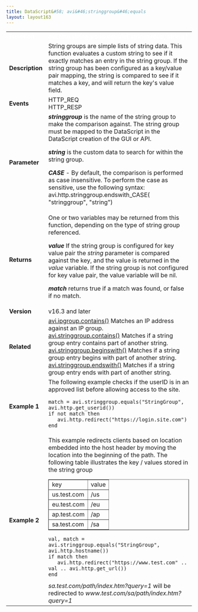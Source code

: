 ```yaml
---
title: DataScript&#58; avi&#46;stringgroup&#46;equals
layout: layout163
---
```

<table class="table table-hover table table-bordered table-hover">  
<tbody>          
<tr>   
<td><span style="color: white; font-size: medium;"><strong>Function</strong></span></td>
<td><span style="color: white; font-size: medium;"><b>avi.http.stringgroup.equals( stringgroup, string )</b></span></td>
</tr>
<tr>   
<td><span style="font-size: medium;"><strong>Description</strong></span></td>
<td>String groups are simple lists of string data.  This function evaluates a custom string to see if it exactly matches an entry in the string group.  If the string group has been configured as a key/value pair mapping, the string is compared to see if it matches a key, and will return the key's value field.</td>
</tr>
<tr>   
<td><span style="font-size: medium;"><strong>Events</strong></span></td>
<td>HTTP_REQ<br> HTTP_RESP</td>
</tr>
<tr>   
<td><span style="font-size: medium;"><strong>Parameter</strong></span></td>
<td><strong><em>stringgroup </em></strong>is the name of the string group to make the comparison against.  The string group must be mapped to the DataScript in the DataScript creation of the GUI or API.<p></p> <p><strong><em>string</em> </strong>is the custom data to search for within the string group.</p> <p><strong><em>CASE</em></strong> - By default, the comparison is performed as case insensitive.  To perform the case as sensitive, use the following syntax:  avi.http.stringgroup.endswith_CASE( "stringgroup", "string")</p></td>
</tr>
<tr>   
<td><span style="font-size: medium;"><strong>Returns</strong></span></td>
<td>One or two variables may be returned from this function, depending on the type of string group referenced.<p></p> <p><strong><em>value</em> </strong>If the string group is configured for key value pair the <em>string</em> parameter is compared against the key, and the value is returned in the <em>value</em> variable.  If the string group is not configured for key value pair, the value variable will be nil.</p> <p><strong><em>match</em> </strong>returns true if a match was found, or false if no match.</p></td>
</tr>
<tr>   
<td><span style="font-size: medium;"><strong>Version</strong></span></td>
<td>v16.3 and later</td>
</tr>
<tr>   
<td><span style="font-size: medium;"><strong>Related</strong></span></td>
<td><a href="/docs/16.3/datascript-avi-ipgroup-contains/">avi.ipgroup.contains()</a><strong><em> </em></strong>Matches an IP address against an IP group.<br> <a href="/docs/16.3/datascript-avi-stringgroup-contains/">avi.stringgroup.contains()</a><strong><em> </em></strong>Matches if a string group entry contains part of another string.<br> <a href="/docs/16.3/datascript-string-beginswith/">avi.stringgroup.beginswith()</a><strong><em> </em></strong>Matches if a string group entry begins with part of another string.<br> <a href="/docs/16.3/datascript-string-endswith/">avi.stringgroup.endswith()</a><strong><em> </em></strong>Matches if a string group entry ends with part of another string.</td>
</tr>
<tr>   
<td><span style="font-size: medium;"><strong>Example 1</strong></span></td>
<td>The following example checks if the userID is in an approved list before allowing access to the site.<p></p> 
<!-- Crayon Syntax Highlighter v2.7.1 --> <pre><code class="language-lua">match = avi.stringgroup.equals("StringGroup", avi.http.get_userid())
if not match then
   avi.http.redirect("https://login.site.com")
end</code></pre> 
<!-- [Format Time: 0.0007 seconds] --> <p> </p></td>
</tr>
<tr>   
<td><span style="font-size: medium;"><strong>Example 2</strong></span></td>
<td>This example redirects clients based on location embedded into the host header by moving the location into the beginning of the path.  The following table illustrates the key / values stored in the string group<p></p> 
<table border="1"> 
 <tbody> 
  <tr> 
   <td>key</td> 
   <td>value</td> 
  </tr> 
  <tr> 
   <td>us.test.com</td> 
   <td>/us</td> 
  </tr> 
  <tr> 
   <td>eu.test.com</td> 
   <td>/eu</td> 
  </tr> 
  <tr> 
   <td>ap.test.com</td> 
   <td>/ap</td> 
  </tr> 
  <tr> 
   <td>sa.test.com</td> 
   <td>/sa</td> 
  </tr> 
 </tbody> 
</table> 
<!-- Crayon Syntax Highlighter v2.7.1 --> <pre><code class="language-lua">val, match = avi.stringgroup.equals("StringGroup", avi.http.hostname())
if match then
   avi.http.redirect("https://www.test.com" .. val .. avi.http.get_url())
end</code></pre> 
<!-- [Format Time: 0.0008 seconds] --> <i>sa.test.com/path/index.htm?query=1</i> will be redirected to <i>www.test.com/sa/path/index.htm?query=1</i></td>
</tr>
</tbody>
</table> 